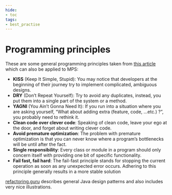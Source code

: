 ```yaml
---
hide:
- toc
tags:
- best_practise
---
```


# Programming principles

These are some general programming principles taken from [this article](https://dzone.com/articles/java-best-practices-quick-reference) which can also be applied to MPS:

- **KISS** (Keep It Simple, Stupid): You may notice that developers at the beginning of their journey try to implement complicated, ambiguous designs.
- **DRY** (Don’t Repeat Yourself): Try to avoid any duplicates, instead, you put them into a single part of the system or a method.
- **YAGNI** (You Ain’t Gonna Need It): If you run into a situation where you are asking yourself, “What about adding extra (feature, code, …etc.) ?”, you probably need to rethink it.
- **Clean code over clever code**: Speaking of clean code, leave your ego at the door, and forget about writing clever code.
- **Avoid premature optimization**: The problem with premature optimization is that you can never know where a program’s bottlenecks will be until after the fact.
- **Single responsibility**: Every class or module in a program should only concern itself with providing one bit of specific functionality.
- **Fail fast, fail hard**: The fail-fast principle stands for stopping the current operation as soon as any unexpected error occurs. Adhering to this principle generally results in a more stable solution

[refactoring.guru](https://refactoring.guru/design-patterns/catalog) describes general Java design patterns and also includes very nice illustrations.